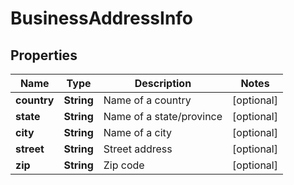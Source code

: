 
# BusinessAddressInfo

## Properties
Name | Type | Description | Notes
------------ | ------------- | ------------- | -------------
**country** | **String** | Name of a country |  [optional]
**state** | **String** | Name of a state/province |  [optional]
**city** | **String** | Name of a city |  [optional]
**street** | **String** | Street address |  [optional]
**zip** | **String** | Zip code |  [optional]



